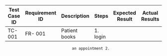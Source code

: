 | Test Case ID | Requirement ID | Description | Steps | Expected Result | Actual Results |
| ------------ | -------------- | ----------- | ----- | --------------- | ------------------ |
| TC- 001      | FR- 001        | Patient books | 1. login
                                  an appointment 2. 

